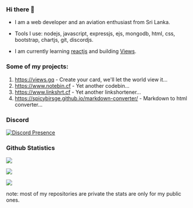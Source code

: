 ### Hi there 👋


- I am a web developer and an aviation enthusiast from Sri Lanka.

- Tools I use: nodejs, javascript, expressjs, ejs, mongodb, html, css, bootstrap, chartjs, git, discordjs.

- I am currently learning [reactjs](https://reactjs.org/) and building [Views](https://views.gq).


### Some of my projects:

1. https://views.gq - Create your card, we'll let the world view it...
2. https://www.notebin.cf - Yet another codebin...
3. https://www.linkshrt.cf - Yet another linkshortener...
4. https://spicybirsge.github.io/markdown-converter/ - Markdown to html converter...


### Discord

[![Discord Presence](https://lanyard.cnrad.dev/api/818903544723406858)](https://discord.com/users/818903544723406858/idleMessage/I%20am%20currently%20not%20doing%20any%20discord%20activity)


### Github Statistics

![](https://github-readme-stats.vercel.app/api?username=spicybirsge&show_icons=true&theme=dracula&hide=[%22issues%22])

![](https://github-profile-trophy.vercel.app/?username=spicybirsge&theme=dracula)

![](https://github-readme-stats.vercel.app/api/top-langs?username=spicybirsge&show_icons=true&theme=dracula&layout=compact)

note: most of my repositories are private the stats are only for my public ones.
